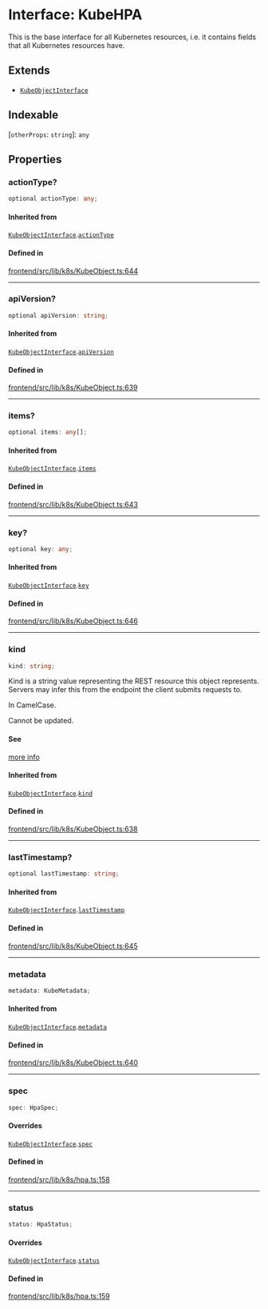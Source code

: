 # Interface: KubeHPA

This is the base interface for all Kubernetes resources, i.e. it contains fields
that all Kubernetes resources have.

## Extends

- [`KubeObjectInterface`](../../KubeObject/interfaces/KubeObjectInterface.md)

## Indexable

 \[`otherProps`: `string`\]: `any`

## Properties

### actionType?

```ts
optional actionType: any;
```

#### Inherited from

[`KubeObjectInterface`](../../KubeObject/interfaces/KubeObjectInterface.md).[`actionType`](../../KubeObject/interfaces/KubeObjectInterface.md#actiontype)

#### Defined in

[frontend/src/lib/k8s/KubeObject.ts:644](https://github.com/headlamp-k8s/headlamp/blob/2481a1c9f2b4a69a9320466e7a455215b14b97b0/frontend/src/lib/k8s/KubeObject.ts#L644)

***

### apiVersion?

```ts
optional apiVersion: string;
```

#### Inherited from

[`KubeObjectInterface`](../../KubeObject/interfaces/KubeObjectInterface.md).[`apiVersion`](../../KubeObject/interfaces/KubeObjectInterface.md#apiversion)

#### Defined in

[frontend/src/lib/k8s/KubeObject.ts:639](https://github.com/headlamp-k8s/headlamp/blob/2481a1c9f2b4a69a9320466e7a455215b14b97b0/frontend/src/lib/k8s/KubeObject.ts#L639)

***

### items?

```ts
optional items: any[];
```

#### Inherited from

[`KubeObjectInterface`](../../KubeObject/interfaces/KubeObjectInterface.md).[`items`](../../KubeObject/interfaces/KubeObjectInterface.md#items)

#### Defined in

[frontend/src/lib/k8s/KubeObject.ts:643](https://github.com/headlamp-k8s/headlamp/blob/2481a1c9f2b4a69a9320466e7a455215b14b97b0/frontend/src/lib/k8s/KubeObject.ts#L643)

***

### key?

```ts
optional key: any;
```

#### Inherited from

[`KubeObjectInterface`](../../KubeObject/interfaces/KubeObjectInterface.md).[`key`](../../KubeObject/interfaces/KubeObjectInterface.md#key)

#### Defined in

[frontend/src/lib/k8s/KubeObject.ts:646](https://github.com/headlamp-k8s/headlamp/blob/2481a1c9f2b4a69a9320466e7a455215b14b97b0/frontend/src/lib/k8s/KubeObject.ts#L646)

***

### kind

```ts
kind: string;
```

Kind is a string value representing the REST resource this object represents.
Servers may infer this from the endpoint the client submits requests to.

In CamelCase.

Cannot be updated.

#### See

[more info](https://git.k8s.io/community/contributors/devel/sig-architecture/api-conventions.md#types-kinds)

#### Inherited from

[`KubeObjectInterface`](../../KubeObject/interfaces/KubeObjectInterface.md).[`kind`](../../KubeObject/interfaces/KubeObjectInterface.md#kind)

#### Defined in

[frontend/src/lib/k8s/KubeObject.ts:638](https://github.com/headlamp-k8s/headlamp/blob/2481a1c9f2b4a69a9320466e7a455215b14b97b0/frontend/src/lib/k8s/KubeObject.ts#L638)

***

### lastTimestamp?

```ts
optional lastTimestamp: string;
```

#### Inherited from

[`KubeObjectInterface`](../../KubeObject/interfaces/KubeObjectInterface.md).[`lastTimestamp`](../../KubeObject/interfaces/KubeObjectInterface.md#lasttimestamp)

#### Defined in

[frontend/src/lib/k8s/KubeObject.ts:645](https://github.com/headlamp-k8s/headlamp/blob/2481a1c9f2b4a69a9320466e7a455215b14b97b0/frontend/src/lib/k8s/KubeObject.ts#L645)

***

### metadata

```ts
metadata: KubeMetadata;
```

#### Inherited from

[`KubeObjectInterface`](../../KubeObject/interfaces/KubeObjectInterface.md).[`metadata`](../../KubeObject/interfaces/KubeObjectInterface.md#metadata)

#### Defined in

[frontend/src/lib/k8s/KubeObject.ts:640](https://github.com/headlamp-k8s/headlamp/blob/2481a1c9f2b4a69a9320466e7a455215b14b97b0/frontend/src/lib/k8s/KubeObject.ts#L640)

***

### spec

```ts
spec: HpaSpec;
```

#### Overrides

[`KubeObjectInterface`](../../KubeObject/interfaces/KubeObjectInterface.md).[`spec`](../../KubeObject/interfaces/KubeObjectInterface.md#spec)

#### Defined in

[frontend/src/lib/k8s/hpa.ts:158](https://github.com/headlamp-k8s/headlamp/blob/2481a1c9f2b4a69a9320466e7a455215b14b97b0/frontend/src/lib/k8s/hpa.ts#L158)

***

### status

```ts
status: HpaStatus;
```

#### Overrides

[`KubeObjectInterface`](../../KubeObject/interfaces/KubeObjectInterface.md).[`status`](../../KubeObject/interfaces/KubeObjectInterface.md#status)

#### Defined in

[frontend/src/lib/k8s/hpa.ts:159](https://github.com/headlamp-k8s/headlamp/blob/2481a1c9f2b4a69a9320466e7a455215b14b97b0/frontend/src/lib/k8s/hpa.ts#L159)
